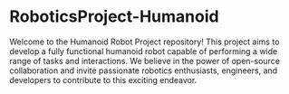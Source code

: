 # RoboticsProject-Humanoid
Welcome to the Humanoid Robot Project repository! This project aims to develop a fully functional humanoid robot capable of performing a wide range of tasks and interactions. We believe in the power of open-source collaboration and invite passionate robotics enthusiasts, engineers, and developers to contribute to this exciting endeavor.

